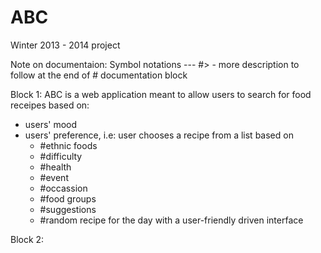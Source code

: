 ABC
===

Winter 2013 - 2014 project

Note on documentaion: 
    Symbol notations ---
    #> - more description to follow at the end of # documentation block

Block 1:
   ABC is a web application meant to allow users to search for food receipes based on:
   * users' mood
   * users' preference, i.e:
        user chooses a recipe from a list based on
      - #ethnic foods
      - #difficulty
      - #health
      - #event
      - #occassion
      - #food groups
      - #suggestions
      - #random recipe for the day
   with a user-friendly driven interface



Block 2:
